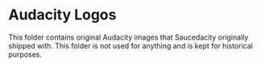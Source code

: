 # Audacity Logos

This folder contains original Audacity images that Saucedacity originally
shipped with. This folder is not used for anything and is kept for historical
purposes.

